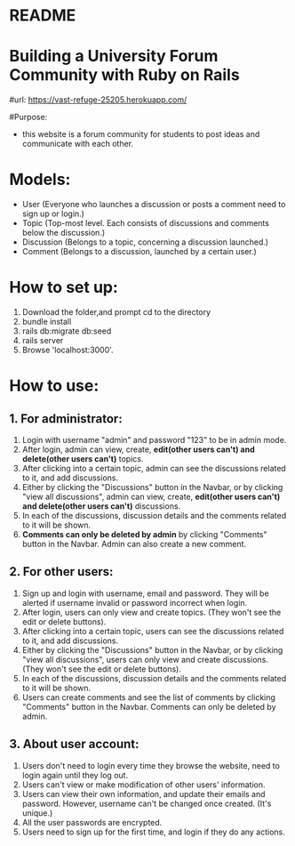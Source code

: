 # README

Building a University Forum Community with Ruby on Rails
=============
#url:
https://vast-refuge-25205.herokuapp.com/

#Purpose:
- this website is a forum community for students to post ideas and communicate with each other.

# Models:
- User (Everyone who launches a discussion or posts a comment need to sign up or login.)
- Topic (Top-most level. Each consists of discussions and comments below the discussion.)
- Discussion (Belongs to a topic, concerning a discussion launched.)
- Comment (Belongs to a discussion, launched by a certain user.)



# How to set up:

1. Download the folder,and prompt cd to the directory
2. bundle install
3. rails db:migrate db:seed
4. rails server
5. Browse 'localhost:3000'.


# How to use:
## 1. For administrator:
1. Login with username "admin" and password "123" to be in admin mode.
1. After login, admin can view, create, **edit(other users can't) and delete(other users can't)** topics.
1. After clicking into a certain topic, admin can see the discussions related to it, and add discussions.
1. Either by clicking the "Discussions" button in the Navbar, or by clicking "view all discussions", admin can view, create, **edit(other users can't) and delete(other users can't)** discussions.
1. In each of the discussions, discussion details and the comments related to it will be shown.
1. **Comments can only be deleted by admin** by clicking "Comments" button in the Navbar.
Admin can also create a new comment.


## 2. For other users:
1. Sign up and login with username, email and password. They will be alerted if username invalid or password incorrect when login.
1. After login, users can only view and create topics. (They won't see the edit or delete buttons).
1. After clicking into a certain topic, users can see the discussions related to it, and add discussions.
1. Either by clicking the "Discussions" button in the Navbar, or by clicking "view all discussions", users can only view and create discussions. (They won't see the edit or delete buttons).
1. In each of the discussions, discussion details and the comments related to it will be shown.
1. Users can create comments and see the list of comments by clicking "Comments" button in the Navbar. Comments can only be deleted by admin.


## 3. About user account:
1. Users don't need to login every time they browse the website, need to login again until they log out.
1. Users can't view or make modification of other users' information.
1. Users can view their own information, and update their emails and password.
However, username can't be changed once created. (It's unique.)
1. All the user passwords are encrypted.
1. Users need to sign up for the first time, and login if they do any actions.
